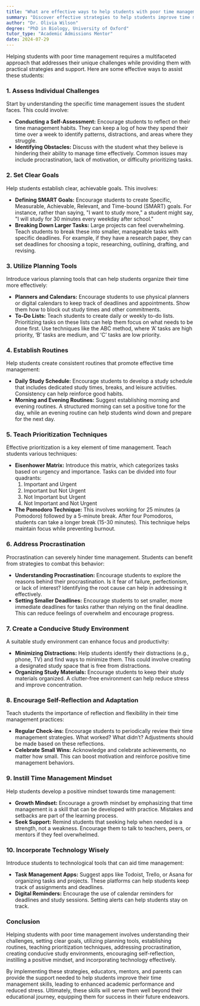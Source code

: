 ```yaml
---
title: "What are effective ways to help students with poor time management?"
summary: "Discover effective strategies to help students improve time management skills by assessing their challenges and providing tailored support."
author: "Dr. Olivia Wilson"
degree: "PhD in Biology, University of Oxford"
tutor_type: "Academic Admissions Mentor"
date: 2024-07-29
---
```


Helping students with poor time management requires a multifaceted approach that addresses their unique challenges while providing them with practical strategies and support. Here are some effective ways to assist these students:

### 1. **Assess Individual Challenges**

Start by understanding the specific time management issues the student faces. This could involve:

- **Conducting a Self-Assessment:** Encourage students to reflect on their time management habits. They can keep a log of how they spend their time over a week to identify patterns, distractions, and areas where they struggle.
- **Identifying Obstacles:** Discuss with the student what they believe is hindering their ability to manage time effectively. Common issues may include procrastination, lack of motivation, or difficulty prioritizing tasks.

### 2. **Set Clear Goals**

Help students establish clear, achievable goals. This involves:

- **Defining SMART Goals:** Encourage students to create Specific, Measurable, Achievable, Relevant, and Time-bound (SMART) goals. For instance, rather than saying, "I want to study more," a student might say, "I will study for 30 minutes every weekday after school."
- **Breaking Down Larger Tasks:** Large projects can feel overwhelming. Teach students to break these into smaller, manageable tasks with specific deadlines. For example, if they have a research paper, they can set deadlines for choosing a topic, researching, outlining, drafting, and revising.

### 3. **Utilize Planning Tools**

Introduce various planning tools that can help students organize their time more effectively:

- **Planners and Calendars:** Encourage students to use physical planners or digital calendars to keep track of deadlines and appointments. Show them how to block out study times and other commitments.
- **To-Do Lists:** Teach students to create daily or weekly to-do lists. Prioritizing tasks on these lists can help them focus on what needs to be done first. Use techniques like the ABC method, where ‘A’ tasks are high priority, ‘B’ tasks are medium, and ‘C’ tasks are low priority.

### 4. **Establish Routines**

Help students create consistent routines that promote effective time management:

- **Daily Study Schedule:** Encourage students to develop a study schedule that includes dedicated study times, breaks, and leisure activities. Consistency can help reinforce good habits.
- **Morning and Evening Routines:** Suggest establishing morning and evening routines. A structured morning can set a positive tone for the day, while an evening routine can help students wind down and prepare for the next day.

### 5. **Teach Prioritization Techniques**

Effective prioritization is a key element of time management. Teach students various techniques:

- **Eisenhower Matrix:** Introduce this matrix, which categorizes tasks based on urgency and importance. Tasks can be divided into four quadrants: 
  1. Important and Urgent
  2. Important but Not Urgent
  3. Not Important but Urgent
  4. Not Important and Not Urgent
- **The Pomodoro Technique:** This involves working for 25 minutes (a Pomodoro) followed by a 5-minute break. After four Pomodoros, students can take a longer break (15-30 minutes). This technique helps maintain focus while preventing burnout.

### 6. **Address Procrastination**

Procrastination can severely hinder time management. Students can benefit from strategies to combat this behavior:

- **Understanding Procrastination:** Encourage students to explore the reasons behind their procrastination. Is it fear of failure, perfectionism, or lack of interest? Identifying the root cause can help in addressing it effectively.
- **Setting Smaller Deadlines:** Encourage students to set smaller, more immediate deadlines for tasks rather than relying on the final deadline. This can reduce feelings of overwhelm and encourage progress.

### 7. **Create a Conducive Study Environment**

A suitable study environment can enhance focus and productivity:

- **Minimizing Distractions:** Help students identify their distractions (e.g., phone, TV) and find ways to minimize them. This could involve creating a designated study space that is free from distractions.
- **Organizing Study Materials:** Encourage students to keep their study materials organized. A clutter-free environment can help reduce stress and improve concentration.

### 8. **Encourage Self-Reflection and Adaptation**

Teach students the importance of reflection and flexibility in their time management practices:

- **Regular Check-ins:** Encourage students to periodically review their time management strategies. What worked? What didn’t? Adjustments should be made based on these reflections.
- **Celebrate Small Wins:** Acknowledge and celebrate achievements, no matter how small. This can boost motivation and reinforce positive time management behaviors.

### 9. **Instill Time Management Mindset**

Help students develop a positive mindset towards time management:

- **Growth Mindset:** Encourage a growth mindset by emphasizing that time management is a skill that can be developed with practice. Mistakes and setbacks are part of the learning process.
- **Seek Support:** Remind students that seeking help when needed is a strength, not a weakness. Encourage them to talk to teachers, peers, or mentors if they feel overwhelmed.

### 10. **Incorporate Technology Wisely**

Introduce students to technological tools that can aid time management:

- **Task Management Apps:** Suggest apps like Todoist, Trello, or Asana for organizing tasks and projects. These platforms can help students keep track of assignments and deadlines.
- **Digital Reminders:** Encourage the use of calendar reminders for deadlines and study sessions. Setting alerts can help students stay on track.

### Conclusion

Helping students with poor time management involves understanding their challenges, setting clear goals, utilizing planning tools, establishing routines, teaching prioritization techniques, addressing procrastination, creating conducive study environments, encouraging self-reflection, instilling a positive mindset, and incorporating technology effectively. 

By implementing these strategies, educators, mentors, and parents can provide the support needed to help students improve their time management skills, leading to enhanced academic performance and reduced stress. Ultimately, these skills will serve them well beyond their educational journey, equipping them for success in their future endeavors.
    